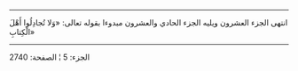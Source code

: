 ------------------------------------------------------------------------

انتهى الجزء العشرون ويليه الجزء الحادي والعشرون مبدوءا بقوله تعالى: «وَلا
تُجادِلُوا أَهْلَ الْكِتابِ»

------------------------------------------------------------------------

الجزء: 5 ¦ الصفحة: 2740
